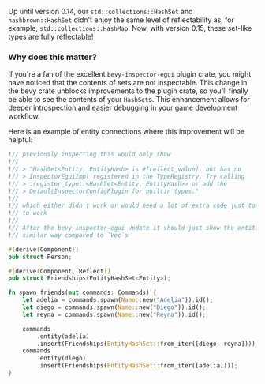 <!-- Dedicated `Reflect` implementation for `Set`-like things -->
<!-- https://github.com/bevyengine/bevy/pull/13014 -->

Up until version 0.14, our `std::collections::HashSet` and `hashbrown::HashSet`
didn't enjoy the same level of reflectability as, for example,
`std::collections::HashMap`. Now, with version 0.15, these set-like types are
fully reflectable!

### Why does this matter?

If you're a fan of the excellent `bevy-inspector-egui` plugin crate, you might
have noticed that the contents of sets are not inspectable. This change in the
bevy crate unblocks improvements to the plugin crate, so you'll finally be able
to see the contents of your `HashSet`s. This enhancement allows for deeper
introspection and easier debugging in your game development workflow.

Here is an example of entity connections where this improvement will be
helpful:

```rust 
!// previously inspecting this would only show 
!// 
!// > "HashSet<Entity, EntityHash> is #[reflect_value], but has no
!// > InspectorEguiImpl registered in the TypeRegistry. Try calling
!// > .register_type::<HashSet<Entity, EntityHash>> or add the
!// > DefaultInspectorConfigPlugin for builtin types."
!// 
!// which either didn't work or would need a lot of extra code just to get it
!// to work
!// 
!// After the bevy-inspector-egui update it should just show the entities in a
!// similar way compared to `Vec`s

#[derive(Component)]
pub struct Person;

#[derive(Component, Reflect)]
pub struct Friendships(EntityHashSet<Entity>);

fn spawn_friends(mut commands: Commands) {
    let adelia = commands.spawn(Name::new("Adelia")).id();
    let diego = commands.spawn(Name::new("Diego")).id();
    let reyna = commands.spawn(Name::new("Reyna")).id();

    commands
        .entity(adelia)
        .insert(Friendships(EntityHashSet::from_iter([diego, reyna])));
    commands
        .entity(diego)
        .insert(Friendships(EntityHashSet::from_iter([adelia])));
}
```

[`std::collections::HashSet`]: https://doc.rust-lang.org/stable/std/collections/struct.HashSet.html
[`hashbrown::HashSet`]: https://docs.rs/hashbrown/latest/hashbrown/struct.HashSet.html
[`Reflect`]: https://docs.rs/bevy/0.15.0-rc.3/bevy/reflect/trait.Reflect.html
[`std::collections::HashMap`]: https://doc.rust-lang.org/stable/std/collections/struct.HashMap.html
[`bevy-inspector-egui`]: https://github.com/jakobhellermann/bevy-inspector-egui
